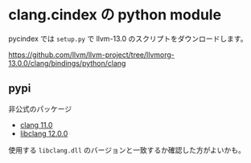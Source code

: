 # clang.cindex の python module

pycindex では `setup.py` で llvm-13.0 のスクリプトをダウンロードします。

<https://github.com/llvm/llvm-project/tree/llvmorg-13.0.0/clang/bindings/python/clang>

## pypi

非公式のパッケージ

* [clang 11.0](https://pypi.org/project/clang/)
* [libclang 12.0.0](https://pypi.org/project/libclang/)

使用する `libclang.dll` のバージョンと一致するか確認した方がよいかも。
